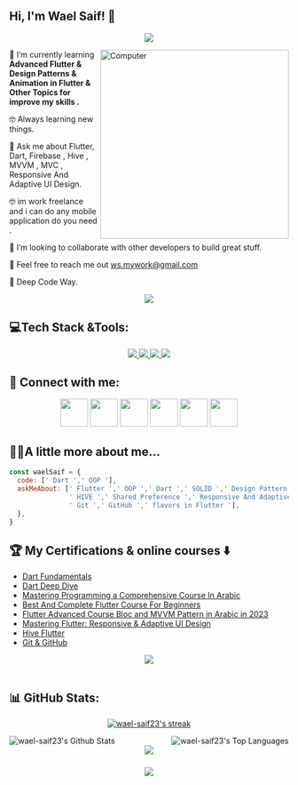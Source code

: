 <h2> Hi, I'm Wael Saif! 👋</h2>

<!-- Typing SVG by DenverCoder1 - https://github.com/DenverCoder1/readme-typing-svg -->
<p align="center">
  <a href="https://github.com/DenverCoder1/readme-typing-svg"><img src="https://readme-typing-svg.herokuapp.com/?lines=Flutter%20developer📱;&font=Fira%20Code&center=true&width=440&height=45&color=2F81F7&vCenter=true&size=22"></a>
</p> 
<img src="https://github.com/lambiengcode/lambiengcode/blob/main/gif/dash.gif?raw=true" width="340px" align="right" alt="Computer">
<p

🌱 I’m currently learning **Advanced Flutter & Design Patterns & Animation in Flutter & Other Topics for improve my skills .**

🤓 Always learning new things.

💬 Ask me about Flutter, Dart, Firebase , Hive , MVVM , MVC , Responsive And Adaptive UI Design.

🤓 im work freelance and i can do any mobile application do you need .

🤝 I’m looking to collaborate with other developers to build great stuff.

📧 Feel free to reach me out ws.mywork@gmail.com

🫡 Deep Code Way.
<div align="center">
    <img src="https://user-images.githubusercontent.com/73097560/115834477-dbab4500-a447-11eb-908a-139a6edaec5c.gif" />
</div>

## 💻Tech Stack &Tools:
<div align="center">
  <a href="#">
    <img src="https://skillicons.dev/icons?i=dart,flutter,firebase&theme=dark" />
    <img src="https://skillicons.dev/icons?i=git,github,vscode,androidstudio,postman&theme=dark" />
    <img src="https://skillicons.dev/icons?i=xd,figma&theme=dark" />
    <img src="https://skillicons.dev/icons?i=photoshop,ae,autocad&theme=dark" />
  </a>
 
</div>
  
## 💌 Connect with me:
<p align="center">
<a href = "https://ws.mywork@gmail.com/"><img src="https://img.icons8.com/fluent/48/000000/gmail.png" width="50" height="50" /></a>
<a href = "https://t.me/Wael_Saif87"><img src="https://img.icons8.com/color/48/000000/telegram-app--v1.png" width="50" height="50" /></a>
<a href = "https://www.linkedin.com/in/wael-saif-ab58a5175/"><img src="https://img.icons8.com/fluent/48/000000/linkedin.png" width="50" height="50" /></a>
<a href = "https://www.facebook.com/profile.php?id=100088000014161&mibextid=kFxxJD"><img src="https://img.icons8.com/fluency/48/000000/facebook.png" width="50" height="50" /></a>
<a href = "https://discordapp.com/users/1086841327523729448"><img src="https://img.icons8.com/fluency/48/000000/discord.png" width="50" height="50" /></a>
<a href = "https://wa.me/201010770272?text=Welcome%20!%20I'm%20excited%20to%20connect%20with%20you%20on%20WhatsApp."><img src="https://img.icons8.com/fluency/48/000000/whatsapp.png" width="50" height="50" /></a>
</p>

## 👨‍💻A little more about me...  

```javascript
const waelSaif = {
  code: [' Dart ',' OOP '],
  askMeAbout: [' Flutter ',' OOP ',' Dart ',' SOLID ',' Design Pattern ',' MVVM ',' MVC ',
               ' HIVE ',' Shared Preference ',' Responsive And Adaptive Design ',' Flutter Localization ',
               ' Git ',' GitHub ',' flavors in Flutter '],
  },
}
```

## 🏆 My Certifications & online courses :arrow_down:

- [Dart Fundamentals](https://almdrasa.com/tracks/mobile-development/courses/dart-fundamentals)
- [Dart Deep Dive](https://almdrasa.com/tracks/mobile-development/courses/dart-deep-dive)
- [Mastering Programming a Comprehensive Course In Arabic](https://www.udemy.com/course/mastering-programming-a-comprehensive-course-in-arabic/)
- [Best And Complete Flutter Course For Beginners](https://www.udemy.com/course/best-and-complete-flutter-course-for-beginners)
- [Flutter Advanced Course Bloc and MVVM Pattern in Arabic in 2023](https://www.udemy.com/course/flutter-bloc-pattern-from-zero-to-hero-in-arabic)
- [Mastering Flutter: Responsive & Adaptive UI Design](https://www.udemy.com/course/mastering-flutter-responsive-adaptive-ui-design-arabic)
- [Hive Flutter](https://www.youtube.com/watch?v=dtFhXz2JHA0&list=PL9b6wgodx-C3VRvma06Lz6Y7-fr5fMy6K)
- [Git & GitHub](https://almdrasa.com/tracks/programming-foundations/courses/git-github/)



<div align="center">
    <img src="https://user-images.githubusercontent.com/73097560/115834477-dbab4500-a447-11eb-908a-139a6edaec5c.gif" />
</div>
<br>

## 📊 GitHub Stats:


<p align="center">
    <a href="https://github.com/wael-saif23/github-readme-streak-stats">
        <img title="🔥 Get streak stats for your profile at git.io/streak-stats" alt="wael-saif23's streak" src="https://github-readme-streak-stats.herokuapp.com/?user=wael-saif23&theme=black-ice&hide_border=true&stroke=0000&background=060A0CD0"/>
    </a>
  
</p>

<a href="https://github.com/wael-saif23/github-readme-stats">
    <img align="left"  alt="wael-saif23's Github Stats" src="https://github-readme-stats.vercel.app/api?username=wael-saif23&show_icons=true&count_private=true&theme=react&hide_border=true&bg_color=0D1117" /></a>
<a href="https://github.com/wael-saif23/github-readme-stats">
    <img align="right" alt="wael-saif23's Top Languages" src="https://github-readme-stats.vercel.app/api/top-langs/?username=wael-saif23&langs_count=8&count_private=true&layout=compact&theme=react&hide_border=true&bg_color=0D1117" /></a>
<br>



<div align="center">
    <img src="https://user-images.githubusercontent.com/73097560/115834477-dbab4500-a447-11eb-908a-139a6edaec5c.gif" />
</div>


<h3 align="center">
    <img src="https://readme-typing-svg.herokuapp.com/?font=Righteous&size=25&center=true&vCenter=true&width=500&height=70&duration=4000&lines=Thanks+for+visiting!+❤️;I'm+Long+Life+Learner">
</h3>

